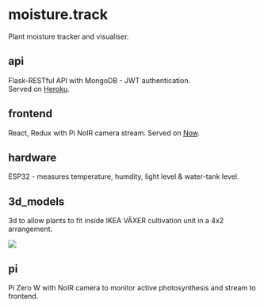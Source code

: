 # moisture.track

Plant moisture tracker and visualiser.

## api

Flask-RESTful API with MongoDB - JWT authentication.  
Served on [Heroku](https://www.heroku.com/).

## frontend

React, Redux with Pi NoIR camera stream.
Served on [Now](https://zeit.co/home).

## hardware

ESP32 - measures temperature, humdity, light level & water-tank level. 

## 3d_models

3d to allow plants to fit inside IKEA VÄXER cultivation unit in a 4x2 arrangement.

![](https://ftp.cass.si/7~50glk3e.png)

## pi

Pi Zero W with NoIR camera to monitor active photosynthesis and stream to frontend.